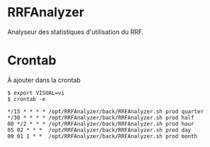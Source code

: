 # RRFAnalyzer
Analyseur des statistiques d'utilisation du RRF.


# Crontab
À ajouter dans la crontab

```
$ export VISUAL=vi
$ crontab -e
```

```
*/15 * * * * /opt/RRFAnalyzer/back/RRFAnalyzer.sh prod quarter
*/30 * * * * /opt/RRFAnalyzer/back/RRFAnalyzer.sh prod half
00 */2 * * * /opt/RRFAnalyzer/back/RRFAnalyzer.sh prod hour
05 02 * * *  /opt/RRFAnalyzer/back/RRFAnalyzer.sh prod day
00 01 1 * *  /opt/RRFAnalyzer/back/RRFAnalyzer.sh prod month
```